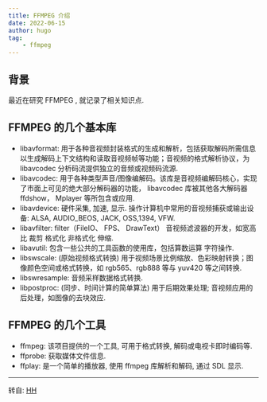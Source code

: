 ```yaml
---
title: FFMPEG 介绍
date: 2022-06-15
author: hugo
tag:
    - ffmpeg
---
```


## 背景

最近在研究 FFMPEG , 就记录了相关知识点.

## FFMPEG 的几个基本库

* libavformat: 用于各种音视频封装格式的生成和解析，包括获取解码所需信息以生成解码上下文结构和读取音视频帧等功能；音视频的格式解析协议，为 libavcodec 分析码流提供独立的音频或视频码流源.
* libavcodec: 用于各种类型声音/图像编解码。该库是音视频编解码核心，实现了市面上可见的绝大部分解码器的功能， libavcodec 库被其他各大解码器 ffdshow， Mplayer 等所包含或应用.
* libavdevice: 硬件采集, 加速, 显示. 操作计算机中常用的音视频捕获或输出设备: ALSA, AUDIO_BEOS, JACK, OSS,1394, VFW.
* libavfilter: filter（FileIO、 FPS、 DrawText） 音视频滤波器的开发，如宽高比 裁剪 格式化 非格式化 伸缩.
* libavutil: 包含一些公共的工具函数的使用库，包括算数运算 字符操作.
* libswscale: (原始视频格式转换) 用于视频场景比例缩放、色彩映射转换；图像颜色空间或格式转换，如 rgb565、rgb888 等与 yuv420 等之间转换.
* libswresample: 音频采样数据格式转换.
* libpostproc: (同步、时间计算的简单算法) 用于后期效果处理; 音视频应用的后处理，如图像的去块效应.

## FFMPEG 的几个工具

* ffmpeg: 该项目提供的一个工具, 可用于格式转换, 解码或电视卡即时编码等.
* ffprobe: 获取媒体文件信息.
* ffplay: 是一个简单的播放器, 使用 ffmpeg 库解析和解码, 通过 SDL 显示.

---
转自: [HH](http://www.hugohuang.xyz/)

